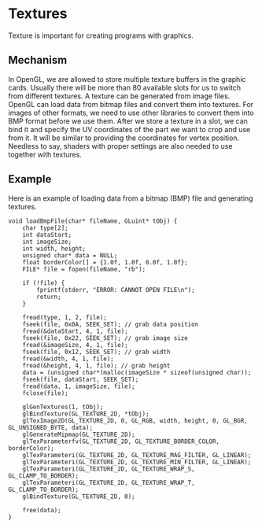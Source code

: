 # Textures

Texture is important for creating programs with graphics. 

## Mechanism

In OpenGL, we are allowed to store multiple texture buffers in the graphic cards. Usually there will be more than 80 available slots for us to switch from different textures. A texture can be generated from image files. OpenGL can load data from bitmap files and convert them into textures. For images of other formats, we need to use other libraries to convert them into BMP format before we use them. After we store a texture in a slot, we can bind it and specify the UV coordinates of the part we want to crop and use from it. It will be similar to providing the coordinates for vertex position. Needless to say, shaders with proper settings are also needed to use together with textures.

## Example

Here is an example of loading data from a bitmap (BMP) file and generating textures.

```
void loadBmpFile(char* fileName, GLuint* tObj) {
	char type[2];
	int dataStart;
	int imageSize;
	int width, height;
	unsigned char* data = NULL;
	float borderColor[] = {1.0f, 1.0f, 0.0f, 1.0f};
	FILE* file = fopen(fileName, "rb");

	if (!file) {
		fprintf(stderr, "ERROR: CANNOT OPEN FILE\n");
		return;
	}

	fread(type, 1, 2, file);
	fseek(file, 0x0A, SEEK_SET); // grab data position
	fread(&dataStart, 4, 1, file);
	fseek(file, 0x22, SEEK_SET); // grab image size
	fread(&imageSize, 4, 1, file);
	fseek(file, 0x12, SEEK_SET); // grab width
	fread(&width, 4, 1, file);
	fread(&height, 4, 1, file); // grab height
	data = (unsigned char*)malloc(imageSize * sizeof(unsigned char));
	fseek(file, dataStart, SEEK_SET);
	fread(data, 1, imageSize, file);
	fclose(file);

	glGenTextures(1, tObj);
	glBindTexture(GL_TEXTURE_2D, *tObj);
	glTexImage2D(GL_TEXTURE_2D, 0, GL_RGB, width, height, 0, GL_BGR, GL_UNSIGNED_BYTE, data);
	glGenerateMipmap(GL_TEXTURE_2D);
	glTexParameterfv(GL_TEXTURE_2D, GL_TEXTURE_BORDER_COLOR, borderColor);
	glTexParameteri(GL_TEXTURE_2D, GL_TEXTURE_MAG_FILTER, GL_LINEAR);
	glTexParameteri(GL_TEXTURE_2D, GL_TEXTURE_MIN_FILTER, GL_LINEAR);
	glTexParameteri(GL_TEXTURE_2D, GL_TEXTURE_WRAP_S, GL_CLAMP_TO_BORDER);
	glTexParameteri(GL_TEXTURE_2D, GL_TEXTURE_WRAP_T, GL_CLAMP_TO_BORDER);
	glBindTexture(GL_TEXTURE_2D, 0);

	free(data);
}
```